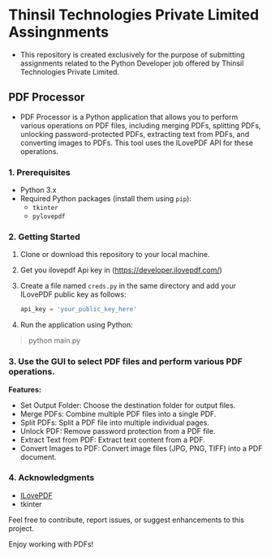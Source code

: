 # Thinsil Technologies Private Limited Assingnments
* This repository is created exclusively for the purpose of submitting assignments related to the Python Developer job offered by Thinsil Technologies Private Limited.
## PDF Processor

* PDF Processor is a Python application that allows you to perform various operations on PDF files, including merging PDFs, splitting PDFs, unlocking password-protected PDFs, extracting text from PDFs, and converting images to PDFs. This tool uses the ILovePDF API for these operations.

### 1. Prerequisites

- Python 3.x
- Required Python packages (install them using `pip`):
  - `tkinter`
  - `pylovepdf`

### 2. Getting Started

1. Clone or download this repository to your local machine.
2. Get you ilovepdf Api key in (https://developer.ilovepdf.com/)
3. Create a file named `creds.py` in the same directory and add your ILovePDF public key as follows:

   ```python
   api_key = 'your_public_key_here'
4. Run the application using Python:

> python main.py

### 3. Use the GUI to select PDF files and perform various PDF operations.

**Features:**
* Set Output Folder: Choose the destination folder for output files.
* Merge PDFs: Combine multiple PDF files into a single PDF.
* Split PDFs: Split a PDF file into multiple individual pages.
* Unlock PDF: Remove password protection from a PDF file.
* Extract Text from PDF: Extract text content from a PDF.
* Convert Images to PDF: Convert image files (JPG, PNG, TIFF) into a PDF document.


### 4. Acknowledgments
* [ILovePDF](https://developer.ilovepdf.com/)
* tkinter

Feel free to contribute, report issues, or suggest enhancements to this project.

Enjoy working with PDFs!
